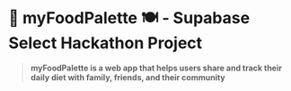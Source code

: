 #  🥙 myFoodPalette 🍽️ - Supabase Select Hackathon Project 

> **myFoodPalette is a web app that helps users share and track their daily diet with family, friends, and their community**

<!-- ## ✨ Demo / Presentation

| Resource | Link |
| :--- | :--- |
| **Live Demo** | [Link to your deployed application (e.g., Vercel, Netlify, Heroku)] |
| **Presentation Deck** | [Link to your slide deck (e.g., Google Slides, Figma, etc.)] |
| **Video Walkthrough** | [Link to a quick demo video if required by the hackathon] |

---

## 🚀 The Problem & The Solution

### ⚠️ The Problem
[Briefly explain the pain point, challenge, or need you decided to address. **Why does this matter?**]

*Example: Many diet-sharing apps are complicated or overly focused on calorie counting, making it difficult for users to simply share the *diversity* and *quality* of their meals in a fun, social way.*

### ✅ The Solution
[Describe how your application solves the problem. **What is the core value proposition?**]

*Example: myFoodPalette provides a simple, visual, and engaging platform for users to post photos of their meals, tag the main food groups, and receive encouraging feedback, turning diet tracking into a shared, colorful experience.*

---

## ⚙️ Technologies Used

[List the main tools and frameworks you used. Use links where helpful!]

* **Frontend:** [e.g., React, Vue.js, Next.js, HTML5, CSS3]
* **Backend:** [e.g., Node.js, Express, Python/Django, Flask]
* **Database:** [e.g., MongoDB, PostgreSQL, Firebase]
* **Styling/UI:** [e.g., Tailwind CSS, Bootstrap, Styled Components]
* **Deployment:** [e.g., Vercel, Netlify, Heroku]
* **Other Tools:** [e.g., API used, State Management Library, Authentication Service]

---

## 🛠️ Installation & Setup

Follow these steps to get a local copy of the project running:

### Prerequisites

You'll need the following installed on your machine:

* **[Software Name]** (e.g., Node.js >= 18)
* **[Software Name]** (e.g., npm or yarn)

### 1. Clone the repository

```bash
git clone [Your GitHub Repo URL]
cd [project-name] -->
